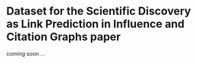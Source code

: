 # Dataset for the Scientific Discovery as Link Prediction in Influence and Citation Graphs paper
coming soon ...
